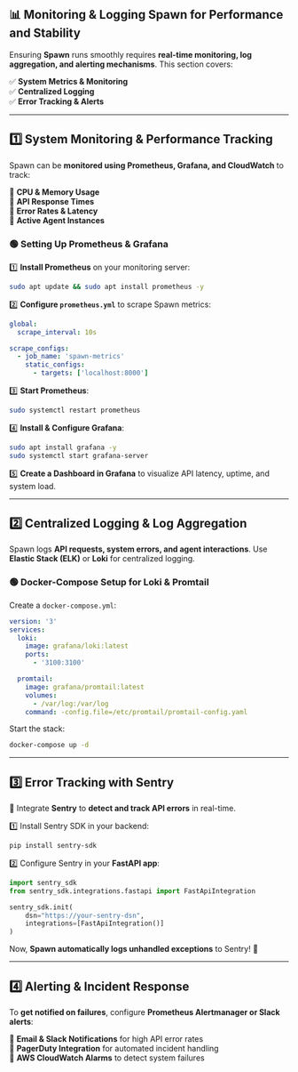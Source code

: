 ## **📊 Monitoring & Logging Spawn for Performance and Stability**

Ensuring **Spawn** runs smoothly requires **real-time monitoring, log aggregation, and alerting mechanisms**. This section covers:

✅ **System Metrics & Monitoring**  
✅ **Centralized Logging**  
✅ **Error Tracking & Alerts**

---

## **1️⃣ System Monitoring & Performance Tracking**

Spawn can be **monitored using Prometheus, Grafana, and CloudWatch** to track:

🔹 **CPU & Memory Usage**  
🔹 **API Response Times**  
🔹 **Error Rates & Latency**  
🔹 **Active Agent Instances**

### **🟢 Setting Up Prometheus & Grafana**

1️⃣ **Install Prometheus** on your monitoring server:

```sh
sudo apt update && sudo apt install prometheus -y
```

2️⃣ **Configure `prometheus.yml`** to scrape Spawn metrics:

```yaml
global:
  scrape_interval: 10s

scrape_configs:
  - job_name: 'spawn-metrics'
    static_configs:
      - targets: ['localhost:8000']
```

3️⃣ **Start Prometheus**:

```sh
sudo systemctl restart prometheus
```

4️⃣ **Install & Configure Grafana**:

```sh
sudo apt install grafana -y
sudo systemctl start grafana-server
```

5️⃣ **Create a Dashboard in Grafana** to visualize API latency, uptime, and system load.

---

## **2️⃣ Centralized Logging & Log Aggregation**

Spawn logs **API requests, system errors, and agent interactions**. Use **Elastic Stack (ELK)** or **Loki** for centralized logging.

### **🟢 Docker-Compose Setup for Loki & Promtail**

Create a `docker-compose.yml`:

```yaml
version: '3'
services:
  loki:
    image: grafana/loki:latest
    ports:
      - '3100:3100'

  promtail:
    image: grafana/promtail:latest
    volumes:
      - /var/log:/var/log
    command: -config.file=/etc/promtail/promtail-config.yaml
```

Start the stack:

```sh
docker-compose up -d
```

---

## **3️⃣ Error Tracking with Sentry**

🔹 Integrate **Sentry** to **detect and track API errors** in real-time.

1️⃣ Install Sentry SDK in your backend:

```sh
pip install sentry-sdk
```

2️⃣ Configure Sentry in your **FastAPI app**:

```python
import sentry_sdk
from sentry_sdk.integrations.fastapi import FastApiIntegration

sentry_sdk.init(
    dsn="https://your-sentry-dsn",
    integrations=[FastApiIntegration()]
)
```

Now, **Spawn automatically logs unhandled exceptions** to Sentry! 🚀

---

## **4️⃣ Alerting & Incident Response**

To **get notified on failures**, configure **Prometheus Alertmanager or Slack alerts**:

🔹 **Email & Slack Notifications** for high API error rates  
🔹 **PagerDuty Integration** for automated incident handling  
🔹 **AWS CloudWatch Alarms** to detect system failures
